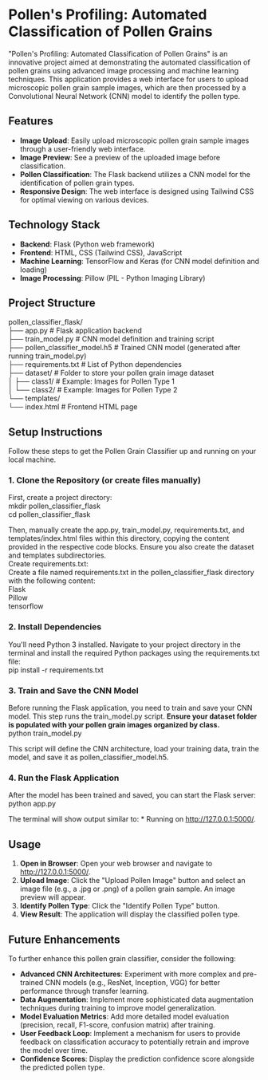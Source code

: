 # **Pollen's Profiling: Automated Classification of Pollen Grains**

"Pollen's Profiling: Automated Classification of Pollen Grains" is an innovative project aimed at demonstrating the automated classification of pollen grains using advanced image processing and machine learning techniques. This application provides a web interface for users to upload microscopic pollen grain sample images, which are then processed by a Convolutional Neural Network (CNN) model to identify the pollen type.

## **Features**

* **Image Upload**: Easily upload microscopic pollen grain sample images through a user-friendly web interface.  
* **Image Preview**: See a preview of the uploaded image before classification.  
* **Pollen Classification**: The Flask backend utilizes a CNN model for the identification of pollen grain types.  
* **Responsive Design**: The web interface is designed using Tailwind CSS for optimal viewing on various devices.

## **Technology Stack**

* **Backend**: Flask (Python web framework)  
* **Frontend**: HTML, CSS (Tailwind CSS), JavaScript  
* **Machine Learning**: TensorFlow and Keras (for CNN model definition and loading)  
* **Image Processing**: Pillow (PIL \- Python Imaging Library)

## **Project Structure**

pollen\_classifier\_flask/  
├── app.py                  \# Flask application backend  
├── train\_model.py          \# CNN model definition and training script  
├── pollen\_classifier\_model.h5 \# Trained CNN model (generated after running train\_model.py)  
├── requirements.txt        \# List of Python dependencies  
├── dataset/                \# Folder to store your pollen grain image dataset  
│   ├── class1/             \# Example: Images for Pollen Type 1  
│   └── class2/             \# Example: Images for Pollen Type 2  
└── templates/  
    └── index.html          \# Frontend HTML page

## **Setup Instructions**

Follow these steps to get the Pollen Grain Classifier up and running on your local machine.

### **1\. Clone the Repository (or create files manually)**

First, create a project directory:  
mkdir pollen\_classifier\_flask  
cd pollen\_classifier\_flask

Then, manually create the app.py, train\_model.py, requirements.txt, and templates/index.html files within this directory, copying the content provided in the respective code blocks. Ensure you also create the dataset and templates subdirectories.  
Create requirements.txt:  
Create a file named requirements.txt in the pollen\_classifier\_flask directory with the following content:  
Flask  
Pillow  
tensorflow

### **2\. Install Dependencies**

You'll need Python 3 installed. Navigate to your project directory in the terminal and install the required Python packages using the requirements.txt file:  
pip install \-r requirements.txt

### **3\. Train and Save the CNN Model**

Before running the Flask application, you need to train and save your CNN model. This step runs the train\_model.py script. **Ensure your dataset folder is populated with your pollen grain images organized by class.**  
python train\_model.py

This script will define the CNN architecture, load your training data, train the model, and save it as pollen\_classifier\_model.h5.

### **4\. Run the Flask Application**

After the model has been trained and saved, you can start the Flask server:  
python app.py

The terminal will show output similar to: \* Running on http://127.0.0.1:5000/.

## **Usage**

1. **Open in Browser**: Open your web browser and navigate to http://127.0.0.1:5000/.  
2. **Upload Image**: Click the "Upload Pollen Image" button and select an image file (e.g., a .jpg or .png) of a pollen grain sample. An image preview will appear.  
3. **Identify Pollen Type**: Click the "Identify Pollen Type" button.  
4. **View Result**: The application will display the classified pollen type.

## **Future Enhancements**

To further enhance this pollen grain classifier, consider the following:

* **Advanced CNN Architectures**: Experiment with more complex and pre-trained CNN models (e.g., ResNet, Inception, VGG) for better performance through transfer learning.  
* **Data Augmentation**: Implement more sophisticated data augmentation techniques during training to improve model generalization.  
* **Model Evaluation Metrics**: Add more detailed model evaluation (precision, recall, F1-score, confusion matrix) after training.  
* **User Feedback Loop**: Implement a mechanism for users to provide feedback on classification accuracy to potentially retrain and improve the model over time.  
* **Confidence Scores**: Display the prediction confidence score alongside the predicted pollen type.
